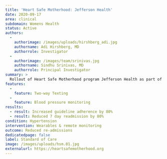 ```yaml
---
title: 'Heart Safe Motherhood: Jefferson Health'
date: 2020-09-17
area: clinical
subdomain: Womens Health
status: Active
authors:
  - 
    authorimage: /images/uploads/hirshberg_adi.jpg
    authorname: Adi Hirshberg, MD
    authorrole: Investigator
  - 
    authorimage: /images/team/srinivas.jpg
    authorname: Sindhu Srinivas, MD
    authorrole: Principal Investigator
summary: >
  Rollout of Heart Safe Motherhood program Jefferson Health as part of a Philadelphia-wide rollout of the program. This is funded by a grant from Merck via the Safer Cities program. Upcoming deployments include Temple and Einstein.
features:
  - 
    feature: Two-way Texting
  - 
    feature: Blood pressure monitoring
results:
  - result: Increased guideline adherence by 80%
  - result: Reduced 7 day readmission by 80%    
condition: Hypertension
intervention: Wearables & remote monitoring
outcome: Reduced re-admissions
dedicatedpage: false
label: Standard of Care 
image: /images/uploads/hsm.01.jpg
externalurl: https://heartsafemotherhood.org
---
```

